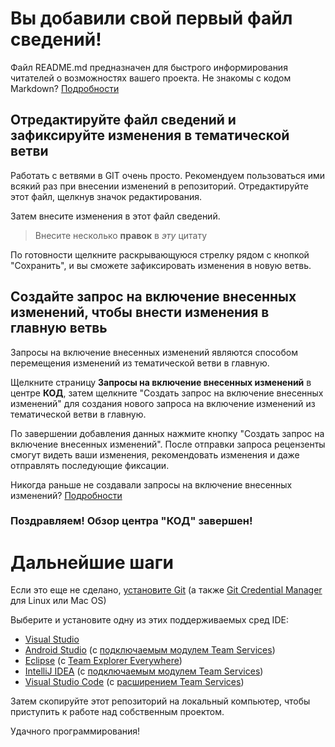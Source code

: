 # Вы добавили свой первый файл сведений!
Файл README.md предназначен для быстрого информирования читателей о возможностях вашего проекта. Не знакомы с кодом Markdown? [Подробности](http://go.microsoft.com/fwlink/p/?LinkId=524306&clcid=0x419)

## Отредактируйте файл сведений и зафиксируйте изменения в тематической ветви
Работать с ветвями в GIT очень просто. Рекомендуем пользоваться ими всякий раз при внесении изменений в репозиторий. Отредактируйте этот файл, щелкнув значок редактирования.

Затем внесите изменения в этот файл сведений.

> Внесите несколько **правок** в _эту_ цитату

По готовности щелкните раскрывающуюся стрелку рядом с кнопкой "Сохранить", и вы сможете зафиксировать изменения в новую ветвь.

## Создайте запрос на включение внесенных изменений, чтобы внести изменения в главную ветвь
Запросы на включение внесенных изменений являются способом перемещения изменений из тематической ветви в главную.

Щелкните страницу **Запросы на включение внесенных изменений** в центре **КОД**, затем щелкните "Создать запрос на включение внесенных изменений" для создания нового запроса на включение изменений из тематической ветви в главную.

По завершении добавления данных нажмите кнопку "Создать запрос на включение внесенных изменений". После отправки запроса рецензенты смогут видеть ваши изменения, рекомендовать изменения и даже отправлять последующие фиксации.

Никогда раньше не создавали запросы на включение внесенных изменений?  [Подробности](http://go.microsoft.com/fwlink/?LinkId=533211&clcid=0x419)

### Поздравляем! Обзор центра "КОД" завершен!

# Дальнейшие шаги

Если это еще не сделано, [установите Git](http://git-scm.com/downloads) (а также [Git Credential Manager](https://java.visualstudio.com/Downloads/gitcredentialmanager/Index) для Linux или Mac OS)

Выберите и установите одну из этих поддерживаемых сред IDE:
* [Visual Studio](http://go.microsoft.com/fwlink/?LinkId=309297&clcid=0x419&slcid=0x419)
* [Android Studio](https://developer.android.com/studio) (с [подключаемым модулем Team Services](https://java.visualstudio.com/Downloads/intellijplugin/Index))
* [Eclipse](http://www.eclipse.org/downloads) (с [Team Explorer Everywhere](https://java.visualstudio.com/Downloads/eclipseplugin/Index))
* [IntelliJ IDEA](https://www.jetbrains.com/idea/download) (с [подключаемым модулем Team Services](https://java.visualstudio.com/Downloads/intellijplugin/Index))
* [Visual Studio Code](https://code.visualstudio.com/Download) (с [расширением Team Services](https://java.visualstudio.com/Downloads/visualstudiocode/Index))

Затем скопируйте этот репозиторий на локальный компьютер, чтобы приступить к работе над собственным проектом.

Удачного программирования!
